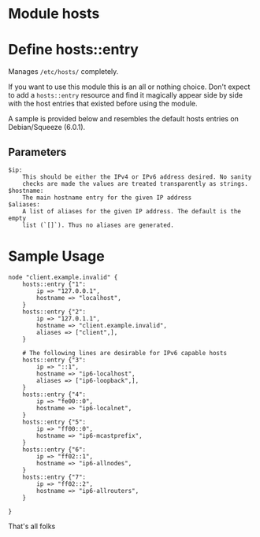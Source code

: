 # Module hosts

# Define hosts::entry

Manages `/etc/hosts/` completely.

If you want to use this module this is an all or nothing choice. Don't
expect to add a `hosts::entry` resource and find it magically appear side by
side with the host entries that existed before using the module.

A sample is provided below and resembles the default hosts entries on
Debian/Squeeze (6.0.1).

## Parameters

    $ip:
        This should be either the IPv4 or IPv6 address desired. No sanity
        checks are made the values are treated transparently as strings.
    $hostname:
        The main hostname entry for the given IP address
    $aliases:
        A list of aliases for the given IP address. The default is the empty
        list (`[]`). Thus no aliases are generated.

# Sample Usage

    node "client.example.invalid" {
        hosts::entry {"1":
            ip => "127.0.0.1",
            hostname => "localhost",
        }
        hosts::entry {"2":
            ip => "127.0.1.1",
            hostname => "client.example.invalid",
            aliases => ["client",],
        }
    
        # The following lines are desirable for IPv6 capable hosts
        hosts::entry {"3":
            ip => "::1",
            hostname => "ip6-localhost",
            aliases => ["ip6-loopback",],
        }
        hosts::entry {"4":
            ip => "fe00::0",
            hostname => "ip6-localnet",
        }
        hosts::entry {"5":
            ip => "ff00::0",
            hostname => "ip6-mcastprefix",
        }
        hosts::entry {"6":
            ip => "ff02::1",
            hostname => "ip6-allnodes",
        }
        hosts::entry {"7":
            ip => "ff02::2",
            hostname => "ip6-allrouters",
        }
    
    }

That's all folks
